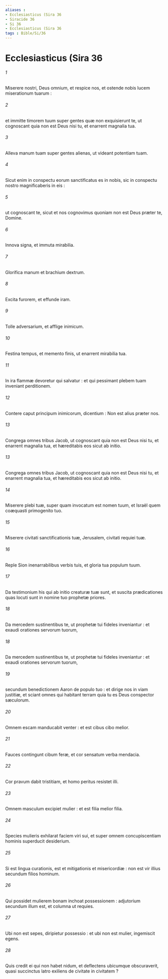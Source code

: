 ```yaml
---
aliases : 
- Ecclesiasticus (Sira 36
- Siracide 36
- Si 36
- Ecclesiasticus (Sira 36
tags : Bible/Si/36
---
```


# Ecclesiasticus (Sira 36

###### 1
Miserere nostri, Deus omnium, et respice nos, et ostende nobis lucem miserationum tuarum :
###### 2
et immitte timorem tuum super gentes quæ non exquisierunt te, ut cognoscant quia non est Deus nisi tu, et enarrent magnalia tua.
###### 3
Alleva manum tuam super gentes alienas, ut videant potentiam tuam.
###### 4
Sicut enim in conspectu eorum sanctificatus es in nobis, sic in conspectu nostro magnificaberis in eis :
###### 5
ut cognoscant te, sicut et nos cognovimus quoniam non est Deus præter te, Domine.
###### 6
Innova signa, et immuta mirabilia.
###### 7
Glorifica manum et brachium dextrum.
###### 8
Excita furorem, et effunde iram.
###### 9
Tolle adversarium, et afflige inimicum.
###### 10
Festina tempus, et memento finis, ut enarrent mirabilia tua.
###### 11
In ira flammæ devoretur qui salvatur : et qui pessimant plebem tuam inveniant perditionem.
###### 12
Contere caput principum inimicorum, dicentium : Non est alius præter nos.
###### 13
Congrega omnes tribus Jacob, ut cognoscant quia non est Deus nisi tu, et enarrent magnalia tua, et hæreditabis eos sicut ab initio.
###### 13
Congrega omnes tribus Jacob, ut cognoscant quia non est Deus nisi tu, et enarrent magnalia tua, et hæreditabis eos sicut ab initio.
###### 14
Miserere plebi tuæ, super quam invocatum est nomen tuum, et Israël quem coæquasti primogenito tuo.
###### 15
Miserere civitati sanctificationis tuæ, Jerusalem, civitati requiei tuæ.
###### 16
Reple Sion inenarrabilibus verbis tuis, et gloria tua populum tuum.
###### 17
Da testimonium his qui ab initio creaturæ tuæ sunt, et suscita prædicationes quas locuti sunt in nomine tuo prophetæ priores.
###### 18
Da mercedem sustinentibus te, ut prophetæ tui fideles inveniantur : et exaudi orationes servorum tuorum,
###### 18
Da mercedem sustinentibus te, ut prophetæ tui fideles inveniantur : et exaudi orationes servorum tuorum,
###### 19
secundum benedictionem Aaron de populo tuo : et dirige nos in viam justitiæ, et sciant omnes qui habitant terram quia tu es Deus conspector sæculorum.
###### 20
Omnem escam manducabit venter : et est cibus cibo melior.
###### 21
Fauces contingunt cibum feræ, et cor sensatum verba mendacia.
###### 22
Cor pravum dabit tristitiam, et homo peritus resistet illi.
###### 23
Omnem masculum excipiet mulier : et est filia melior filia.
###### 24
Species mulieris exhilarat faciem viri sui, et super omnem concupiscentiam hominis superducit desiderium.
###### 25
Si est lingua curationis, est et mitigationis et misericordiæ : non est vir illius secundum filios hominum.
###### 26
Qui possidet mulierem bonam inchoat possessionem : adjutorium secundum illum est, et columna ut requies.
###### 27
Ubi non est sepes, diripietur possessio : et ubi non est mulier, ingemiscit egens.
###### 28
Quis credit ei qui non habet nidum, et deflectens ubicumque obscuraverit, quasi succinctus latro exiliens de civitate in civitatem ?
